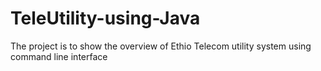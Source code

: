# TeleUtility-using-Java
The project is to show the overview of Ethio Telecom utility system using command line interface
